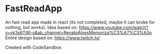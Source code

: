 # FastReadApp
An fast read app made in react (its not completed, maybe it can broke for nothing, but works).
Idea based on: https://www.youtube.com/watch?v=vk3s6TI6I-s&ab_channel=RenatoAlvesMemoriza%C3%A7%C3%A3o
Entire design based on: https://www.twitch.tv/

Created with CodeSandbox
